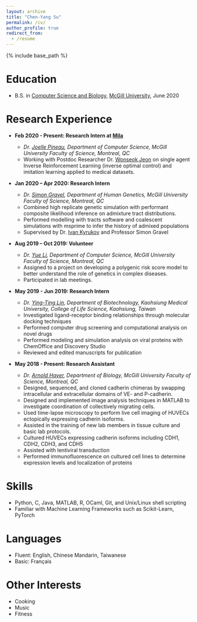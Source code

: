 ```yaml
---
layout: archive
title: "Chen-Yang Su"
permalink: /cv/
author_profile: true
redirect_from:
  - /resume
---
```


{% include base_path %}

<!-- 
[Curriculum Vitae [PDF]](http://chenyangsu.github.io./files/chenyangsu_cv_2020.pdf)


# General Overview -->

Education
======
* B.S. in [Computer Science and Biology](https://www.mcgill.ca/study/2020-2021/faculties/science/undergraduate/programs/bachelor-science-bsc-major-computer-science-and-biology), [McGill University](https://www.mcgill.ca/), June 2020

<!--
* M.S. in Human Genetics, McGill University, 2022 (expected)
* Ph.D in a good subject, Hopefully A Good University, 2026 (expected)
-->

Research Experience
======

<!--
* Summer 2015: Research Assistant
  * Github University
  * Duties included: Tagging issues
  * Supervisor: Professor Git

* Fall 2015: Research Assistant
  * Github University
  * Duties included: Merging pull requests
  * Supervisor: Professor Hub
  
-->  

* **Feb 2020 - Present: Research Intern at [Mila](https://mila.quebec/en)**  
  * *Dr. [Joelle Pineau](https://www.cs.mcgill.ca/~jpineau/), Department of Computer Science, McGill University Faculty of Science, Montreal, QC*
  * Working with Postdoc Researcher Dr. [Wonseok Jeon](https://mila.quebec/en/person/wonseok-jeon/) on single agent Inverse Reinforcement Learning (inverse optimal control) and imitation learning applied to medical datasets.
  
* **Jan 2020 – Apr 2020: Research Intern** 
  * *Dr. [Simon Gravel](http://simongravel.lab.mcgill.ca/Home.html), Department of Human Genetics, McGill University Faculty of Science, Montreal, QC*
  * Combined high replicate genetic simulation with performant composite likelihood inference on admixture tract distributions.
  * Performed modelling with tracts software and coalescent simulations with msprime to infer the history of admixed populations
  * Supervised by Dr. [Ivan Kyrukov](https://github.com/ivan-krukov) and Professor Simon Gravel
  
* **Aug 2019 – Oct 2019: Volunteer** 
  * *Dr. [Yue Li](https://www.cs.mcgill.ca/~yueli/), Department of Computer Science, McGill University Faculty of Science, Montreal, QC*
  * Assigned to a project on developing a polygenic risk score model to better understand the role of genetics in complex diseases.
  * Participated in lab meetings.
  
* **May 2019 - Jun 2019: Research Intern** 
  * *Dr. [Ying-Ting Lin](http://ytlab.kmu.edu.tw/), Department of Biotechnology, Kaohsiung Medical University, College of Life Science, Kaohsiung, Taiwan*
  * Investigated ligand-receptor binding relationships through molecular docking techniques
  * Performed computer drug screening and computational analysis on novel drugs
  * Performed modeling and simulation analysis on viral proteins with ChemOffice and Discovery Studio
  * Reviewed and edited manuscripts for publication
  
* **May 2018 - Present: Research Assistant** 
  * *Dr. [Arnold Hayer](https://hayerlab.org/), Department of Biology, McGill University Faculty of Science, Montreal, QC*
  * Designed, sequenced, and cloned cadherin chimeras by swapping intracellular and extracellular domains of VE- and P-cadherin.
  * Designed and implemented image analysis techniques in MATLAB to investigate coordination of collectively migrating cells.
  * Used time-lapse microscopy to perform live cell imaging of HUVECs ectopically expressing cadherin isoforms.
  * Assisted in the training of new lab members in tissue culture and basic lab protocols.
  * Cultured HUVECs expressing cadherin isoforms including CDH1, CDH2, CDH3, and CDH5
  * Assisted with lentiviral transduction
  * Performed immunofluorescence on cultured cell lines to determine expression levels and localization of proteins
  
Skills
======
* Python, C, Java, MATLAB, R, OCaml, Git, and Unix/Linux shell scripting
* Familiar with Machine Learning Frameworks such as Scikit-Learn, PyTorch

Languages
======
* Fluent: English, Chinese Mandarin, Taiwanese
* Basic: Français 

Other Interests
======
* Cooking 
* Music
* Fitness

<!--
Publications
======
  <ul>{% for post in site.publications %}
    {% include archive-single-cv.html %}
  {% endfor %}</ul>
  
Talks
======
  <ul>{% for post in site.talks %}
    {% include archive-single-talk-cv.html %}
  {% endfor %}</ul>
  
Teaching
======
  <ul>{% for post in site.teaching %}
    {% include archive-single-cv.html %}
  {% endfor %}</ul>
  
Service and leadership
======
* Currently signed in to 43 different slack teams

-->
